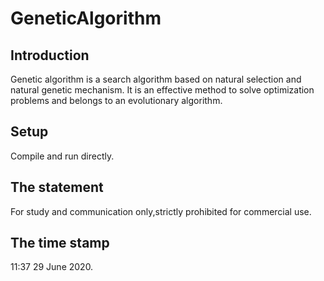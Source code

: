 # GeneticAlgorithm

## Introduction
Genetic algorithm is a search algorithm based on natural selection and natural genetic mechanism. It is an effective method to solve optimization problems and belongs to an evolutionary algorithm.

## Setup
Compile and run directly.

## The statement
For study and communication only,strictly prohibited for commercial use.

## The time stamp
11:37 29 June 2020.
